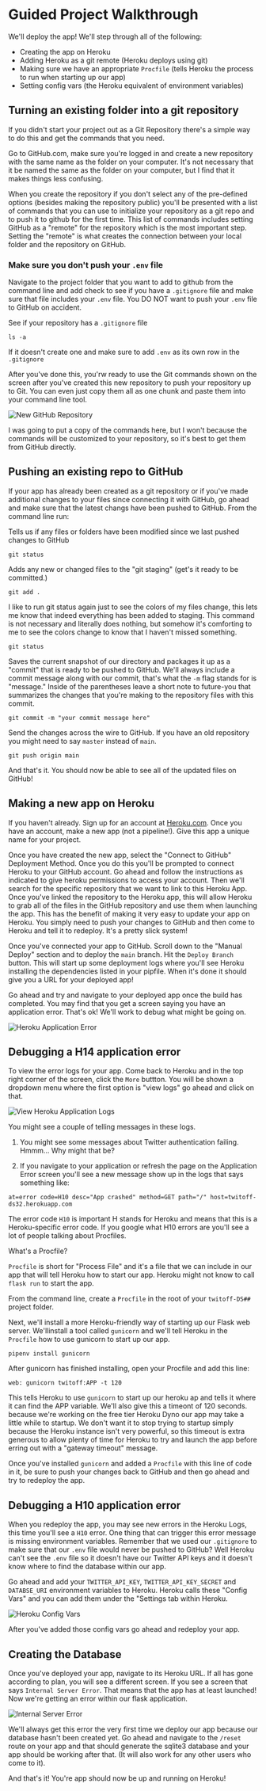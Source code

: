 # Guided Project Walkthrough

We'll deploy the app! We'll step through all of the following:

- Creating the app on Heroku
- Adding Heroku as a git remote (Heroku deploys using git)
- Making sure we have an appropriate `Procfile` (tells Heroku the process to
  run when starting up our app)
- Setting config vars (the Heroku equivalent of environment variables)

## Turning an existing folder into a git repository

If you didn't start your project out as a Git Repository there's a simple way to do this and get the commands that you need.

Go to GitHub.com, make sure you're logged in and create a new repository with the same name as the folder on your computer. It's not necessary that it be named the same as the folder on your computer, but I find that it makes things less confusing.

When you create the repository if you don't select any of the pre-defined options (besides making the repository public) you'll be presented with a list of commands that you can use to initialize your repository as a git repo and to push it to github for the first time. This list of commands includes setting GitHub as a "remote" for the repository which is the most important step. Setting the "remote" is what creates the connection between your local folder and the repository on GitHub.

### Make sure you don't push your `.env` file

Navigate to the project folder that you want to add to github from the command line and add check to see if you have a `.gitignore` file and make sure that file includes your `.env` file. You DO NOT want to push your `.env` file to GitHub on accident.

See if your repository has a `.gitignore` file

`ls -a`

If it doesn't create one and make sure to add `.env` as its own row in the `.gitignore`

After you've done this, you'rw ready to use the Git commands shown on the screen after you've created this new repository to push your repository up to Git. You can even just copy them all as one chunk and paste them into your command line tool.

![New GitHub Repository](/images/new-repo.png)

I was going to put a copy of the commands here, but I won't because the commands will be customized to your repository, so it's best to get them from GitHub directly.

## Pushing an existing repo to GitHub

If your app has already been created as a git repository or if you've made additional changes to your files since connecting it with GitHub, go ahead and make sure that the latest changs have been pushed to GitHub. From the command line run:

Tells us if any files or folders have been modified since we last pushed changes to GitHub

`git status`

Adds any new or changed files to the "git staging" (get's it ready to be committed.)

`git add .`

I like to run git status again just to see the colors of my files change, this lets me know that indeed everything has been added to staging. This command is not necessary and literally does nothing, but somehow it's comforting to me to see the colors change to know that I haven't missed something.

`git status`

Saves the current snapshot of our directory and packages it up as a "commit" that is ready to be pushed to GitHub. We'll always include a commit message along with our commit, that's what the `-m` flag stands for is "message." Inside of the parentheses leave a short note to future-you that summarizes the changes that you're making to the repository files with this commit.

`git commit -m "your commit message here"`

Send the changes across the wire to GitHub. If you have an old repository you might need to say `master` instead of `main`.

`git push origin main`

And that's it. You should now be able to see all of the updated files on GitHub!

## Making a new app on Heroku

If you haven't already. Sign up for an account at [Heroku.com](https://heroku.com). Once you have an account, make a new app (not a pipeline!). Give this app a unique name for your project.

Once you have created the new app, select the "Connect to GitHub" Deployment Method. Once you do this you'll be prompted to connect Heroku to your GitHub account. Go ahead and follow the instructions as indicated to give heroku permissions to access your account. Then we'll search for the specific repository that we want to link to this Heroku App. Once you've linked the repository to the Heroku app, this will allow Heroku to grab all of the files in the GitHub repository and use them when launching the app. This has the benefit of making it very easy to update your app on Heroku. You simply need to push your changes to GitHub and then come to Heroku and tell it to redeploy. It's a pretty slick system!

Once you've connected your app to GitHub. Scroll down to the "Manual Deploy" section and to deploy the `main` branch. Hit the `Deploy Branch` button. This will start up some deployment logs where you'll see Heroku installing the dependencies listed in your pipfile. When it's done it should give you a URL for your deployed app!

Go ahead and try and navigate to your deployed app once the build has completed. You may find that you get a screen saying you have an application error. That's ok! We'll work to debug what might be going on.

![Heroku Application Error](/images/application-error.png)

## Debugging a H14 application error

To view the error logs for your app. Come back to Heroku and in the top right corner of the screen, click the `More` buttton. You will be shown a dropdown menu where the first option is "view logs" go ahead and click on that.

![View Heroku Application Logs](/images/view-logs.png)

You might see a couple of telling messages in these logs.

1) You might see some messages about Twitter authentication failing. Hmmm... Why might that be?

2) If you navigate to your application or refresh the page on the Application Error screen you'll see a new message show up in the logs that says something like:

`at=error code=H10 desc="App crashed" method=GET path="/" host=twitoff-ds32.herokuapp.com`

The error code `H10` is important H stands for Heroku and means that this is a Heroku-specific error code. If you google what H10 errors are you'll see a lot of people talking about Procfiles.

What's a Procfile?

`Procfile` is short for "Process File" and it's a file that we can include in our app that will tell Heroku how to start our app. Heroku might not know to call `flask run` to start the app.

From the command line, create a `Procfile` in the root of your `twitoff-DS##` project folder.

Next, we'll install a more Heroku-friendly way of starting up our Flask web server. We'llinstall a tool called `gunicorn` and we'll tell Heroku in the `Procfile` how to use gunicorn to start up our app.

`pipenv install gunicorn`

After gunicorn has finished installing, open your Procfile and add this line:

`web: gunicorn twitoff:APP -t 120`

This tells Heroku to use `gunicorn` to start up our heroku ap and tells it where it can find the APP variable. We'll also give this a timeont of 120 seconds. because we're working on the free tier Heroku Dyno our app may take a little while to startup. We don't want it to stop trying to startup simply because the Heroku instance isn't very powerful, so this timeout is extra generous to allow plenty of time for Heroku to try and launch the app before erring out with a "gateway timeout" message.

Once you've installed `gunicorn` and added a `Procfile` with this line of code in it, be sure to push your changes back to GitHub and then go ahead and try to redeploy the app.

## Debugging a H10 application error

When you redeploy the app, you may see new errors in the Heroku Logs, this time you'll see a `H10` error. One thing that can trigger this error message is missing environment variables. Remember that we used our `.gitignore` to make sure that our `.env` file would never be pushed to GitHub? Well Heroku can't see the `.env` file so it doesn't have our Twitter API keys and it doesn't know where to find the database within our app.

Go ahead and add your `TWITTER_API_KEY`, `TWITTER_API_KEY_SECRET` and `DATABSE_URI` environment variables to Heroku. Heroku calls these "Config Vars" and you can add them under the "Settings tab within Heroku.

![Heroku Config Vars](/images/config-vars.png)

After you've added those config vars go ahead and redeploy your app.

## Creating the Database

Once you've deployed your app, navigate to its Heroku URL. If all has gone according to plan, you will see a different screen. If you see a screen that says `Internal Server Error`. That means that the app has at least launched! Now we're getting an error within our flask application. 

![Internal Server Error](/images/internal-server-error.png)

We'll always get this error the very first time we deploy our app because our database hasn't been created yet. Go ahead and navigate to the `/reset` route on your app and that should generate the sqlite3 database and your app should be working after that. (It will also work for any other users who come to it).

And that's it! You're app should now be up and running on Heroku!
